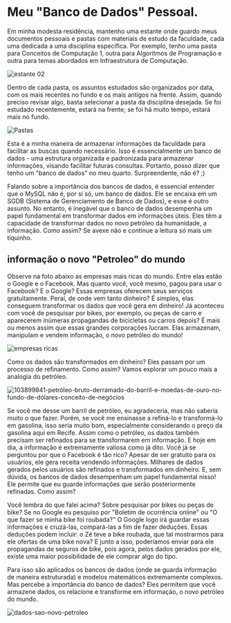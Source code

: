 # Meu "Banco de Dados" Pessoal. 

   Em minha modesta residência, mantenho uma estante onde guardo meus documentos pessoais e pastas com materiais de estudo da faculdade, cada uma dedicada a uma disciplina específica. Por exemplo, tenho uma pasta para Conceitos de Computação 1, outra para Algoritmos de Programação e outra para temas abordados em Infraestrutura de Computação.

 ![estante 02](https://github.com/cleibsonsilva94/DiaryOfAnApprentice01/assets/156372072/5286aff5-0aef-42ac-b146-edfc81ad14fb)
   
  Dentro de cada pasta, os assuntos estudados são organizados por data, com os mais recentes no fundo e os mais antigos na frente. Assim, quando preciso revisar algo, basta selecionar a pasta da disciplina desejada. Se foi estudado recentemente, estará na frente; se foi há muito tempo, estará mais no fundo.

![Pastas](https://github.com/cleibsonsilva94/DiaryOfAnApprentice01/assets/156372072/7e167399-4c16-47e0-bc54-617af9b350a3)

  Esta é a minha maneira de armazenar informações da faculdade para facilitar as buscas quando necessário. Isso é essencialmente um banco de dados - uma estrutura organizada e padronizada para armazenar informações, visando facilitar futuras consultas. Portanto, posso dizer que tenho um "banco de dados" no meu quarto. Surpreendente, não é? ;)

  Falando sobre a importância dos bancos de dados, é essencial entender que o MySQL não é, por si só, um banco de dados. Ele se encaixa em um SGDB (Sistema de Gerenciamento de Banco de Dados), e esse é outro assunto. No entanto, é inegável que o banco de dados desempenha um papel fundamental em transformar dados em informações úteis. Eles têm a capacidade de transformar dados no novo petróleo da humanidade, a informação. Como assim? Se avexe não e continue a leitura só mais um tiquinho.

## informação o **novo "Petroleo"** do mundo

   Observe na foto abaixo as empresas mais ricas do mundo. Entre elas estão o Google e o Facebook. Mas quanto você, você mesmo, pagou para usar o Facebook? E o Google? Essas empresas oferecem seus serviços gratuitamente. Peraí, de onde vem tanto dinheiro? É simples, elas conseguem transformar os dados que você gera em dinheiro! Já aconteceu com você de pesquisar por bikes, por exemplo, ou peças de carro e aparecerem inúmeras propagandas de bicicletas ou carros depois? É mais ou menos assim que essas grandes corporações lucram. Elas armazenam, manipulam e vendem informação, o novo petróleo do mundo!

![empresas ricas](https://github.com/cleibsonsilva94/DiaryOfAnApprentice01/assets/156372072/ce006ecc-3a20-4892-9454-83d588d28511)

   Como os dados são transformados em dinheiro? Eles passam por um processo de refinamento. Como assim? Vamos explorar um pouco mais a analogia do petróleo.

![103899841-petróleo-bruto-derramado-do-barril-e-moedas-de-ouro-no-fundo-de-dólares-conceito-de-negócios](https://github.com/cleibsonsilva94/DiaryOfAnApprentice01/assets/156372072/7fd93851-c205-4309-b937-6121117702c3)       

   Se você me desse um barril de petróleo, eu agradeceria, mas não saberia muito o que fazer. Porém, se você me ensinasse a refiná-lo e transformá-lo em gasolina, isso seria muito bom, especialmente considerando o preço da gasolina aqui em Recife. Assim como o petróleo, os dados também precisam ser refinados para se transformarem em informação. E hoje em dia, a informação é extremamente valiosa como já dito. Você já se perguntou por que o Facebook é tão rico? Apesar de ser gratuito para os usuários, ele gera receita vendendo informações. Milhares de dados gerados pelos usuários são refinados e transformados em dinheiro. E, sem dúvida, os bancos de dados desempenham um papel fundamental nisso! Ele permite que eu guarde informações que serão posteriormente refinadas. Como assim? 

Você lembra do que falei acima? Sobre pesquisar por bikes ou peças de bike? Se no Google eu pesquiso por "Boletim de ocorrência online" ou "O que fazer se minha bike foi roubada?" O Google logo irá guardar essas informações e cruzá-las, compará-las a fim de fazer deduções. Essas deduções podem incluir: o Zé teve a bike roubada, que tal mostrarmos para ele ofertas de uma bike nova? E junto a isso, poderíamos enviar para ele propagandas de seguros de bike, pois agora, pelos dados gerados por ele, existe uma maior possibilidade de ele comprar algo do tipo.

Para isso são aplicados os bancos de dados (onde se guarda informação de maneira estruturada) e modelos matemáticos extremamente complexos. Mas percebe a importância do banco de dados? Eles permitem que você armazene dados, os relacione e transforme em informação, o novo petróleo do mundo.

![dados-sao-novo-petroleo](https://github.com/cleibsonsilva94/DiaryOfAnApprentice01/assets/156372072/6d679e8a-6ea9-4a0c-befa-66a9b9699b21)
